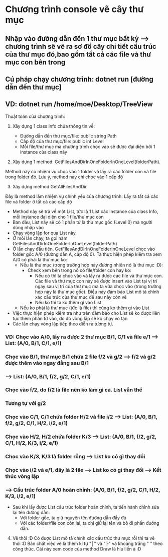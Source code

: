 # Chương trình console vẽ cây thư mục

## Nhập vào đường dẫn đến 1 thư mục bất kỳ --> chương trình sẽ vẽ ra sơ đồ cây chi tiết cấu trúc của thư mục đó,bao gồm tất cả các file và thư mục con bên trong

## Cú pháp chạy chương trình: dotnet run [đường dẫn đến thư mục]

## VD: dotnet run /home/moe/Desktop/TreeView

Thuật toán của chương trình:

1. Xây dựng 1 class Info chứa thông tin về:
    - Đường dẫn đến thư mục/file: public string Path
    - Cấp độ của thư mục/file: public int Level
    - Mỗi file/thư mục mà chương trình chọc vào sẽ được đại diện bởi 1 instance của class này

2. Xây dựng 1 method: GetFilesAndDirInOneFolderInOneLevel(folderPath).

Method này có nhiệm vụ chọc vào 1 folder và lấy ra các folder con và file trong folder đó. Lưu ý, method này chỉ chọc vào 1 cấp độ

3. Xây dựng method GetAllFilesAndDir

Đây là method làm nhiệm vụ chính yếu của chương trình: Lấy ra tất cả các file và folder ở tất cả các cấp độ
- Method này sẽ trả về một List<Info>, tức là 1 List các instance của class Info, mỗi instance đại diện cho 1 file/thư mục con
- Ban đầu, List<Info> này sẽ có 1 phần tử là thư mục gốc (Level 0) mà người dùng nhập vào
- Chạy vòng lặp for qua List<Info> này. 
- Ở mỗi lần chạy, ta gọi hàm GetFilesAndDirInOneFolderInOneLevel(folderPath)
- Ở lần chạy đầu tiên, GetFilesAndDirInOneFolderInOneLevel chọc vào folder gốc A/0 (đường dẫn A, cấp độ 0). Ta thực hiện phép kiểm tra xem A/0 có phải là thư mục ko:
    + Nếu là thư mục (trong trường hợp này đương nhiên nó là thư mục :D): 
        + Check xem bên trong nó có file/folder con hay ko:
            + Nếu có thì ta chọc vào và lấy ra được các file và thư mực con. Các file và thư mục con này sẽ được insert vào List tại vị trí ngay sau vị trí của thư mục mà ta vừa chọc vào (trong trường hợp này là thư mục gốc). Điều này đảm bảo List mô tả chính xác cấu trúc của thư mục để sau này còn vẽ
            + Nếu ko thì ta ko thêm gì vào List
    + Nếu ko phải là thư mục (tức là file) thì cũng ko thêm gì vào List
- Việc thực hiện phép kiểm tra như trên đảm bảo cho List sẽ ko được liên tục thêm phần tử vào, do đó vòng lặp sẽ ko chạy vô tận
- Các lần chạy vòng lặp tiếp theo diễn ra tương tự.

### VD: Chọc vào A/0, lấy ra được 2 thư mục B/1, C/1 và file e/1 --> List: (A/0, B/1, C/1, e/1)

### Chọc vào B/1, thư mục B/1 chứa 2 file f/2 và g/2 --> f/2 và g/2 được thêm vào ngay đằng sau B/1

### --> List: (A/0, B/1, f/2, g/2, C/1, e/1)

### Chọc vào f/2, do f/2 là file nên ko làm gì cả. List vẫn thế

### Tương tự với g/2

### Chọc vào C/1, C/1 chứa folder H/2 và file i/2 --> List: (A/0, B/1, f/2, g/2, C/1, H/2, i/2, e/1)

### Chọc vào H/2, H/2 chứa folder K/3 --> List: (A/0, B/1, f/2, g/2, C/1, H/2, K/3, i/2, e/1)

### Chọc vào K/3, K/3 là folder rỗng --> List ko có gì thay đổi

### Chọc vào i/2 và e/1, đây là 2 file --> List ko có gì thay đổi --> Kết thúc vòng lặp

### --> Cấu trúc folder A/0 hoàn chỉnh: (A/0, B/1, f/2, g/2, C/1, H/2, K/3, i/2, e/1)

- Sau khi lấy được List cấu trúc folder hoàn chỉnh, ta tiến hành chỉnh sửa lại tên đường dẫn:
    + Với folder gốc, ta giữ nguyên tên đường dẫn đầy đủ
    + Với các folder/file con còn lại, ta chỉ giữ lại tên và bỏ đi phần đường dẫn.

4. Vẽ thôi :D 
Có được List<Info> mô tả chính xác cấu trúc thư mục rồi thì ta vẽ thôi :D
Bản chất việc vẽ là thêm kí tự "│" và "├" và khoảng trắng " " theo công thức. Cái này xem code của method Draw là hỉu liền à :D
